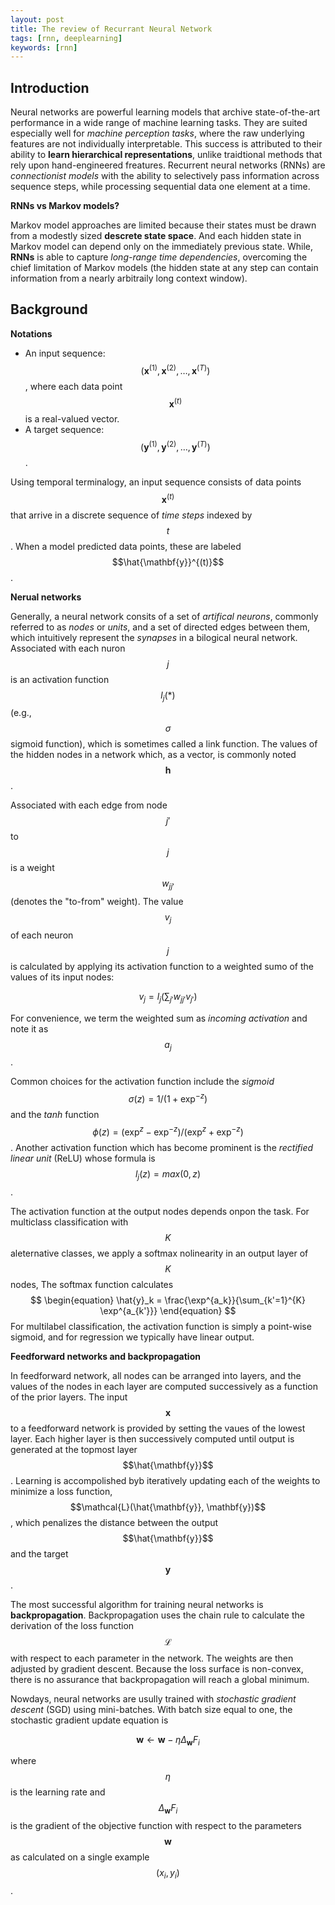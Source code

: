 ```yaml
---
layout: post
title: The review of Recurrant Neural Network
tags: [rnn, deeplearning]
keywords: [rnn]
---
```


Introduction
-------------

Neural networks are powerful learning models that archive state-of-the-art performance in a wide range of machine learning tasks. They are suited especially well for *machine perception tasks*, where the raw underlying features are not individually interpretable. This success is attributed to their ability to **learn hierarchical representations**, unlike traidtional methods that rely upon hand-engineered freatures. 
Recurrent neural networks (RNNs) are *connectionist models* with the ability to selectively pass information across sequence steps, while processing sequential data one element at a time. 


**RNNs vs Markov models?**


Markov model approaches are limited because their states must be drawn from a modestly sized **descrete state space**. And each hidden state in Markov model can depend only on the immediately previous state. While, **RNNs** is able to capture *long-range time dependencies*, overcoming the chief limitation of Markov models (the hidden state at any step can contain information from a nearly arbitraily long context window). 


Background
---------

**Notations**


* An input sequence: $$(\mathbf{x}^{(1)}, \mathbf{x}^{(2)}, \ldots, \mathbf{x}^{(T)})$$, where each data point $$\mathbf{x}^{(t)}$$ is a real-valued vector.
* A target sequence: $$(\mathbf{y}^{(1)}, \mathbf{y}^{(2)}, \ldots, \mathbf{y}^{(T)})$$.

Using temporal terminalogy, an input sequence consists of data points $$\mathbf{x}^{(t)}$$ that arrive in a discrete sequence of *time steps* indexed by $$t$$. When a model predicted data points, these are labeled $$\hat{\mathbf{y}}^{(t)}$$.


**Nerual networks**

Generally, a neural network consits of a set of *artifical neurons*, commonly referred to as *nodes* or *units*, and a set of directed edges between them, which intuitively represent the *synapses* in a bilogical neural network. Associated with each nuron $$j$$ is an activation function $$l_j(*)$$ (e.g., $$\sigma$$ sigmoid function), which is sometimes called a link function. The values of the hidden nodes in a network which, as a vector, is commonly noted $$\mathbf{h}$$.

Associated with each edge from node $$j'$$ to $$j$$ is a weight $$w_{jj'}$$ (denotes the "to-from" weight). The value $$v_j$$ of each neuron $$j$$ is calculated by applying its activation function to a weighted sumo of the values of its input nodes:

$$
\begin{equation}
v_j = l_j(\sum_{j'} w_{jj'} v_{j'})
\end{equation}
$$

For convenience, we term the weighted sum as *incoming activation* and note it as $$a_j$$. 

Common choices for the activation function include the *sigmoid* $$\sigma(z) = 1/(1 + \exp^{-z})$$ and the *tanh* function $$\phi(z) = (\exp^z - \exp^{-z})/(\exp^z + \exp^{-z})$$. Another activation function which has become prominent is the *rectified linear unit* (ReLU) whose formula is $$l_j(z) = max(0, z)$$. 


The activation function at the output nodes depends onpon the task. For multiclass classification with $$K$$ aleternative classes, we apply a softmax nolinearity in an output layer of $$K$$ nodes, The softmax function calculates
$$
\begin{equation}
\hat{y}_k = \frac{\exp^{a_k}}{\sum_{k'=1}^{K} \exp^{a_{k'}}}
\end{equation}
$$
For multilabel classification, the activation function is simply a point-wise sigmoid, and for regression we typically have linear output.


**Feedforward networks and backpropagation**

In feedforward network, all nodes can be arranged into layers, and the values of the nodes in each layer are computed successively as a function of the prior layers. The input $$\mathbf{x}$$ to a feedforward network is provided by setting the vaues of the lowest layer. Each higher layer is then successively computed until output is generated at the topmost layer $$\hat{\mathbf{y}}$$. Learning is accompolished byb iteratively updating each of the weights to minimize a loss function, $$\mathcal{L}(\hat{\mathbf{y}}, \mathbf{y})$$, which penalizes the distance between the output $$\hat{\mathbf{y}}$$ and the target $$\mathbf{y}$$.

The most successful algorithm for training neural networks is **backpropagation**. Backpropagation uses the chain rule to calculate the derivation of the loss function $$\mathcal{L}$$ with respect to each parameter in the network. The weights are then adjusted by gradient descent. Because the loss surface is non-convex, there is no assurance that backpropagation will reach a global minimum. 

Nowdays, neural networks are usully trained with *stochastic gradient descent* (SGD) using mini-batches. With batch size equal to one, the stochastic gradient update equation is

$$
\begin{equation}
\mathbf{w} \leftarrow \mathbf{w} - \eta \Delta_{\mathbf{w}} F_i
\end{equation}
$$

where $$\eta$$ is the learning rate and $$\Delta_{\mathbf{w}}F_i$$ is the gradient of the objective function with respect to the parameters $$\mathbf{w}$$ as calculated on a single example $$(x_i, y_i)$$.













